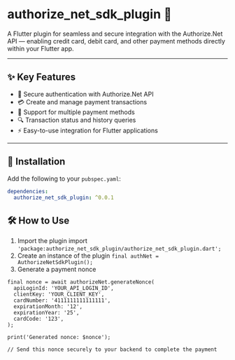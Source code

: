 # authorize_net_sdk_plugin 🚀

A Flutter plugin for seamless and secure integration with the Authorize.Net API — enabling credit card, debit card, and other payment methods directly within your Flutter app.

---

## ✨ Key Features

- 🔐 Secure authentication with Authorize.Net API  
- 💳 Create and manage payment transactions  
- 💼 Support for multiple payment methods  
- 🔍 Transaction status and history queries  
- ⚡ Easy-to-use integration for Flutter applications  

---

## 🚀 Installation

Add the following to your `pubspec.yaml`:

```yaml
dependencies:
  authorize_net_sdk_plugin: ^0.0.1
```


## 🛠️ How to Use
1. Import the plugin
import ```'package:authorize_net_sdk_plugin/authorize_net_sdk_plugin.dart'; ```
2. Create an instance of the plugin
```final authNet = AuthorizeNetSdkPlugin();```
4. Generate a payment nonce
```
final nonce = await authorizeNet.generateNonce(
  apiLoginId: 'YOUR_API_LOGIN_ID',
  clientKey: 'YOUR_CLIENT_KEY',
  cardNumber: '4111111111111111',
  expirationMonth: '12',
  expirationYear: '25',
  cardCode: '123',
);

print('Generated nonce: $nonce');

// Send this nonce securely to your backend to complete the payment
```
